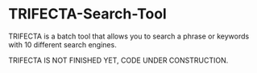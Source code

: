 # TRIFECTA-Search-Tool
TRIFECTA is a batch tool that allows you to search a phrase or keywords with 10 different search engines.


TRIFECTA IS NOT FINISHED YET, CODE UNDER CONSTRUCTION.
